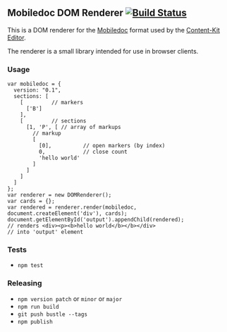 ## Mobiledoc DOM Renderer [![Build Status](https://travis-ci.org/bustlelabs/mobiledoc-dom-renderer.svg?branch=master)](https://travis-ci.org/bustlelabs/mobiledoc-dom-renderer)

This is a DOM renderer for the [Mobiledoc](https://github.com/bustlelabs/content-kit-editor/blob/master/MOBILEDOC.md) format used
by the [Content-Kit Editor](https://github.com/bustlelabs/content-kit-editor).

The renderer is a small library intended for use in browser clients.

### Usage

```
var mobiledoc = {
  version: "0.1",
  sections: [
    [         // markers
      ['B']
    ],
    [         // sections
      [1, 'P', [ // array of markups
        // markup
        [
          [0],          // open markers (by index)
          0,            // close count
          'hello world'
        ]
      ]
    ]
  ]
};
var renderer = new DOMRenderer();
var cards = {};
var rendered = renderer.render(mobiledoc, document.createElement('div'), cards);
document.getElementById('output').appendChild(rendered);
// renders <div><p><b>hello world</b></b></div>
// into 'output' element
```

### Tests

 * `npm test`

### Releasing

* `npm version patch` or `minor` or `major`
* `npm run build`
* `git push bustle --tags`
* `npm publish`
